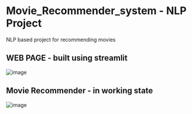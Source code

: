 # Movie_Recommender_system - NLP Project
NLP based project for recommending movies


## WEB PAGE - built using streamlit

![image](https://user-images.githubusercontent.com/63898454/235310228-36e25f89-f895-4542-a057-2355684a134a.png)



## Movie Recommender - in working state

![image](https://user-images.githubusercontent.com/63898454/235310297-494cc8ad-8c17-4c11-8c0c-0c62ad617581.png)
